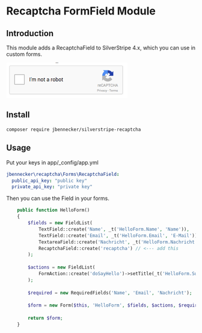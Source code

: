 # Recaptcha FormField Module

## Introduction

This module adds a RecaptchaField to SilverStripe 4.x, which you can use in custom forms.

![](https://raw.githubusercontent.com/jbennecker/silverstripe-recaptcha/master/screenshot.png)


## Install

    composer require jbennecker/silverstripe-recaptcha

## Usage

Put your keys in app/_config/app.yml

```yml
jbennecker\recaptcha\Forms\RecaptchaField:
  public_api_key: "public key"
  private_api_key: "private key"
```

Then you can use the Field in your forms.

```php
    public function HelloForm()
    {
        $fields = new FieldList(
            TextField::create('Name', _t('HelloForm.Name', 'Name')),
            TextField::create('Email', _t('HelloForm.Email', 'E-Mail')),
            TextareaField::create('Nachricht', _t('HelloForm.Nachricht', 'Nachricht')),
            RecaptchaField::create('recaptcha') // <--- add this
        );

        $actions = new FieldList(
            FormAction::create('doSayHello')->setTitle(_t('HelloForm.Submit', 'Senden'))
        );

        $required = new RequiredFields('Name', 'Email', 'Nachricht');

        $form = new Form($this, 'HelloForm', $fields, $actions, $required);

        return $form;
    }
```
